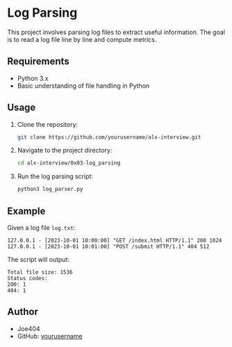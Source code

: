 # Log Parsing

This project involves parsing log files to extract useful information. The goal is to read a log file line by line and compute metrics.

## Requirements

- Python 3.x
- Basic understanding of file handling in Python

## Usage

1. Clone the repository:
    ```sh
    git clone https://github.com/yourusername/alx-interview.git
    ```

2. Navigate to the project directory:
    ```sh
    cd alx-interview/0x03-log_parsing
    ```

3. Run the log parsing script:
    ```sh
    python3 log_parser.py
    ```

## Example

Given a log file `log.txt`:
```
127.0.0.1 - [2023-10-01 10:00:00] "GET /index.html HTTP/1.1" 200 1024
127.0.0.1 - [2023-10-01 10:01:00] "POST /submit HTTP/1.1" 404 512
```

The script will output:
```
Total file size: 1536
Status codes:
200: 1
404: 1
```

## Author

- Joe404
- GitHub: [yourusername](https://github.com/yourusername)

